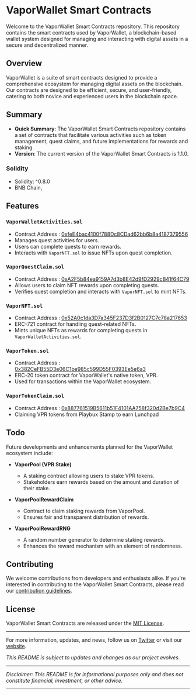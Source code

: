 # VaporWallet Smart Contracts

Welcome to the VaporWallet Smart Contracts repository. This repository contains the smart contracts used by VaporWallet, a blockchain-based wallet system designed for managing and interacting with digital assets in a secure and decentralized manner.

## Overview

VaporWallet is a suite of smart contracts designed to provide a comprehensive ecosystem for managing digital assets on the blockchain. Our contracts are designed to be efficient, secure, and user-friendly, catering to both novice and experienced users in the blockchain space.

## Summary

- **Quick Summary**: The VaporWallet Smart Contracts repository contains a set of contracts that facilitate various activities such as token management, quest claims, and future implementations for rewards and staking.
- **Version**: The current version of the VaporWallet Smart Contracts is 1.1.0.

### Solidity
- Solidity: ^0.8.0
- BNB Chain, 

## Features

### `VaporWalletActivities.sol` 
- Contract Address : [0xfeE4bac4100f788Dc8CDad62bb6b8a4187379556](https://bscscan.com/address/0xfeE4bac4100f788Dc8CDad62bb6b8a4187379556)
- Manages quest activities for users.
- Users can complete quests to earn rewards.
- Interacts with `VaporNFT.sol` to issue NFTs upon quest completion.

### `VaporQuestClaim.sol` 
- Contract Address : [0xA2F5b84ea9159A7d3b8E42d9fD2929cB41f64C79](https://bscscan.com/address/0xA2F5b84ea9159A7d3b8E42d9fD2929cB41f64C79)
- Allows users to claim NFT rewards upon completing quests.
- Verifies quest completion and interacts with `VaporNFT.sol` to mint NFTs.

### `VaporNFT.sol`
- Contract Address : [0x52A0c1da3D7a345F237D3f2B0127C7c78a217653](https://bscscan.com/address/0x52A0c1da3D7a345F237D3f2B0127C7c78a217653)
- ERC-721 contract for handling quest-related NFTs.
- Mints unique NFTs as rewards for completing quests in `VaporWalletActivities.sol`.

### `VaporToken.sol`
- Contract Address : [0x382CeFB55D3e06C1be985c599D55F0393Ee5e6a3](https://bscscan.com/address/0x382CeFB55D3e06C1be985c599D55F0393Ee5e6a3)
- ERC-20 token contract for VaporWallet's native token, VPR.
- Used for transactions within the VaporWallet ecosystem.

### `VaporTokenClaim.sol`
- Contract Address : [0x887761519B5611b51F4101AA758f320d2Be7b9C4](https://bscscan.com/address/0x887761519B5611b51F4101AA758f320d2Be7b9C4)
- Claiming VPR tokens from Playbux Stamp to earn Lunchpad

## Todo

Future developments and enhancements planned for the VaporWallet ecosystem include:

- **VaporPool (VPR Stake)**
  - A staking contract allowing users to stake VPR tokens.
  - Stakeholders earn rewards based on the amount and duration of their stake.

- **VaporPoolRewardClaim**
  - Contract to claim staking rewards from VaporPool.
  - Ensures fair and transparent distribution of rewards.

- **VaporPoolRewardRNG**
  - A random number generator to determine staking rewards.
  - Enhances the reward mechanism with an element of randomness.

## Contributing

We welcome contributions from developers and enthusiasts alike. If you're interested in contributing to the VaporWallet Smart Contracts, please read our [contribution guidelines](CONTRIBUTION.md).

## License

VaporWallet Smart Contracts are released under the [MIT License](LICENSE).

---

For more information, updates, and news, follow us on [Twitter](https://twitter.com/vaporwallet) or visit our [website](https://vaporwallet.co).

*This README is subject to updates and changes as our project evolves.*

---

*Disclaimer: This README is for informational purposes only and does not constitute financial, investment, or other advice.*

---
